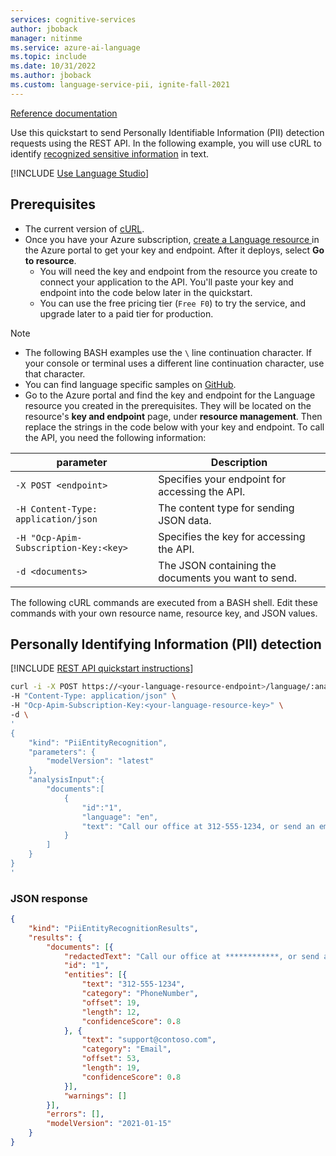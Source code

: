 ```yaml
---
services: cognitive-services
author: jboback
manager: nitinme
ms.service: azure-ai-language
ms.topic: include
ms.date: 10/31/2022
ms.author: jboback
ms.custom: language-service-pii, ignite-fall-2021
---
```


[Reference documentation](https://go.microsoft.com/fwlink/?linkid=2239169)

Use this quickstart to send Personally Identifiable Information (PII) detection requests using the REST API. In the following example, you will use cURL to identify [recognized sensitive information](../../concepts/entity-categories.md) in text.

[!INCLUDE [Use Language Studio](../use-language-studio.md)]


## Prerequisites

* The current version of [cURL](https://curl.haxx.se/).
* Once you have your Azure subscription, <a href="https://portal.azure.com/#create/Microsoft.CognitiveServicesTextAnalytics"  title="Create a Language resource"  target="_blank">create a Language resource </a> in the Azure portal to get your key and endpoint. After it deploys, select **Go to resource**.
    * You will need the key and endpoint from the resource you create to connect your application to the API. You'll paste your key and endpoint into the code below later in the quickstart.
    * You can use the free pricing tier (`Free F0`) to try the service, and upgrade later to a paid tier for production.

> [!NOTE]
> * The following BASH examples use the `\` line continuation character. If your console or terminal uses a different line continuation character, use that character.
> * You can find language specific samples on [GitHub](https://github.com/Azure-Samples/cognitive-services-quickstart-code).
> * Go to the Azure portal and find the key and endpoint for the Language resource you created in the prerequisites. They will be located on the resource's **key and endpoint** page, under **resource management**. Then replace the strings in the code below with your key and endpoint.
To call the API, you need the following information:


|parameter  |Description  |
|---------|---------|
|`-X POST <endpoint>`     | Specifies your endpoint for accessing the API.        |
|`-H Content-Type: application/json`     | The content type for sending JSON data.          |
|`-H "Ocp-Apim-Subscription-Key:<key>`    | Specifies the key for accessing the API.        |
|`-d <documents>`     | The JSON containing the documents you want to send.         |

The following cURL commands are executed from a BASH shell. Edit these commands with your own resource name, resource key, and JSON values.



## Personally Identifying Information (PII) detection

[!INCLUDE [REST API quickstart instructions](../../../includes/rest-api-instructions.md)]

```bash
curl -i -X POST https://<your-language-resource-endpoint>/language/:analyze-text?api-version=2022-05-01 \
-H "Content-Type: application/json" \
-H "Ocp-Apim-Subscription-Key:<your-language-resource-key>" \
-d \
'
{
    "kind": "PiiEntityRecognition",
    "parameters": {
        "modelVersion": "latest"
    },
    "analysisInput":{
        "documents":[
            {
                "id":"1",
                "language": "en",
                "text": "Call our office at 312-555-1234, or send an email to support@contoso.com"
            }
        ]
    }
}
'
```




### JSON response

```json
{
	"kind": "PiiEntityRecognitionResults",
	"results": {
		"documents": [{
			"redactedText": "Call our office at ************, or send an email to *******************",
			"id": "1",
			"entities": [{
				"text": "312-555-1234",
				"category": "PhoneNumber",
				"offset": 19,
				"length": 12,
				"confidenceScore": 0.8
			}, {
				"text": "support@contoso.com",
				"category": "Email",
				"offset": 53,
				"length": 19,
				"confidenceScore": 0.8
			}],
			"warnings": []
		}],
		"errors": [],
		"modelVersion": "2021-01-15"
	}
}
```
